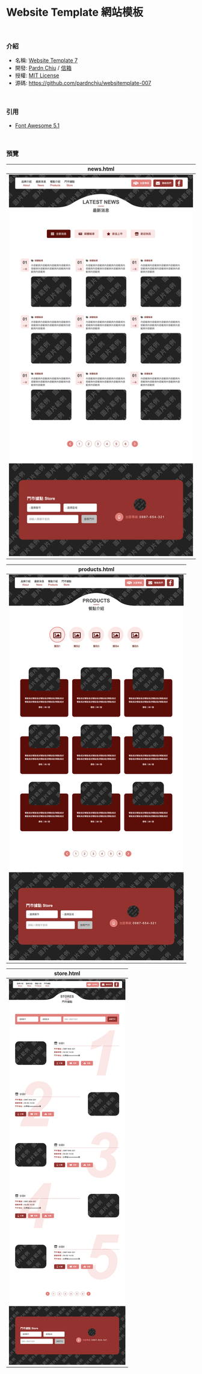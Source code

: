# Website Template 網站模板

<br>

### 介紹

- 名稱: [Website Template 7](https://pardnchiu.github.io/websitemplate-007/)
- 開發: [Pardn Chiu](https://facebook.com/chiuchingwei) / [信箱](mailto:chiuchingwei@icloud.com)
- 授權: [MIT License](./LICENSE)
- 源碼: https://github.com/pardnchiu/websitemplate-007

<br>

### 引用

- [Font Awesome 5.1](https://fontawesome.com)

<br>

### 預覽

| news.html |
| --- |
| ![news.html](./preview/news.png) |


| products.html |
| --- |
| ![products.html](./preview/products.png) |

| store.html |
| --- |
| ![store.html](./preview/store.png) |